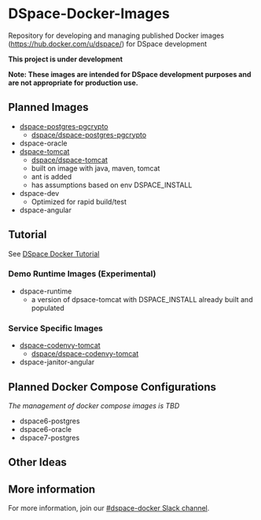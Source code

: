# DSpace-Docker-Images
Repository for developing and managing published Docker images (https://hub.docker.com/u/dspace/) for DSpace development

__This project is under development__

__Note: These images are intended for DSpace development purposes and are not appropriate for production use.__

## Planned Images

- [dspace-postgres-pgcrypto](dspace-postgres-pgcrypto)
  - [dspace/dspace-postgres-pgcrypto](https://hub.docker.com/r/dspace/dspace-postgres-pgcrypto/)
- dspace-oracle
- [dspace-tomcat](dspace-tomcat)
  - [dspace/dspace-tomcat](https://hub.docker.com/r/dspace/dspace-tomcat/)
  - built on image with java, maven, tomcat
  - ant is added
  - has assumptions based on env DSPACE_INSTALL
- dspace-dev
  - Optimized for rapid build/test
- dspace-angular

## Tutorial

See [DSpace Docker Tutorial](tutorial.md)

### Demo Runtime Images (Experimental)
- dspace-runtime
  - a version of dpsace-tomcat with DSPACE_INSTALL already built and populated

### Service Specific Images
- [dspace-codenvy-tomcat](dspace-codenvy-tomcat)
  - [dspace/dspace-codenvy-tomcat](https://hub.docker.com/r/dspace/dspace-codenvy-tomcat/)
- dspace-janitor-angular

## Planned Docker Compose Configurations
_The management of docker compose images is TBD_
- dspace6-postgres
- dspace6-oracle
- dspace7-postgres

## Other Ideas

## More information
For more information, join our [#dspace-docker Slack channel](https://dspace-org.slack.com/messages/C9YD42PV3).
